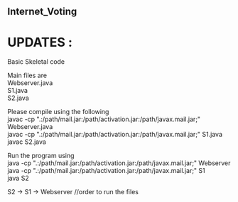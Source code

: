 ## Internet_Voting

# UPDATES : 
  Basic Skeletal code 
  
  Main files are <br />
    Webserver.java <br />
    S1.java <br />
    S2.java
    
  Please compile using the following <br />
    javac -cp ".:/path/mail.jar:/path/activation.jar:/path/javax.mail.jar;" Webserver.java <br />
    javac -cp ".:/path/mail.jar:/path/activation.jar:/path/javax.mail.jar;" S1.java <br />
    javac S2.java <br />
    
  Run the program using <br />
    java -cp ".:/path/mail.jar:/path/activation.jar:/path/javax.mail.jar;" Webserver <br />
    java -cp ".:/path/mail.jar:/path/activation.jar:/path/javax.mail.jar;" S1 <br />
    java S2


S2 -> S1 -> Webserver //order to run the files
